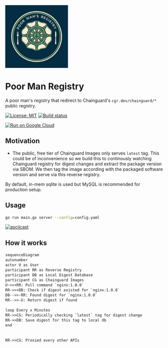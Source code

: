 <img src="assets/logo.png" alt="logo" width="200" height="auto" />

# Poor Man Registry

A poor man's registry that redirect to Chainguard's `cgr.dev/chainguard/*` public registry. 

[![License: MIT](https://img.shields.io/badge/License-MIT-yellow.svg)](https://raw.githubusercontent.com/nduyphuong/reverse-registry/dev/LICENSE)
[![Build status](https://github.com/nduyphuong/poorman-registry/actions/workflows/release.yml/badge.svg)](https://github.com/nduyphuong/reverse-registry/actions)


[![Run on Google Cloud](https://deploy.cloud.run/button.svg)](https://deploy.cloud.run/?git_repo=https://github.com/nduyphuong/poorman-registry.git)

## Motivation
- The public, free tier of Chainguard Images only serves `latest` tag. This could be of inconvenience so we build this to continously watching Chainguard registry for digest changes and extract the package version via SBOM. We then tag the image according with the packaged software version and serve via this reverse registry.

By default, in-mem sqlite is used but MySQL is recommended for production setup.
## Usage

```bash
go run main.go server --config=config.yaml
```

[![asciicast](https://asciinema.org/a/0DyqFWp4ARwt0VWS9HwnyO1s7.svg)](https://asciinema.org/a/0DyqFWp4ARwt0VWS9HwnyO1s7)

## How it works

```mermaid
sequenceDiagram
autonumber
actor U as User
participant RR as Reverse Registry
participant DB as Local Digest Database
participant CG as Chainguard Images
U->>+RR: Pull command `nginx:1.0.0`
RR->>+DB: Check if digest existed for `nginx:1.0.0`
DB-->>-RR: Found digest for `nginx:1.0.0`
RR-->>-U: Return digest if found

loop Every x Minutes
RR->>CG: Periodically checking `latest` tag for digest change
RR->>DB: Save digest for this tag to local db
end


RR->>CG: Proxied every other APIs

```
